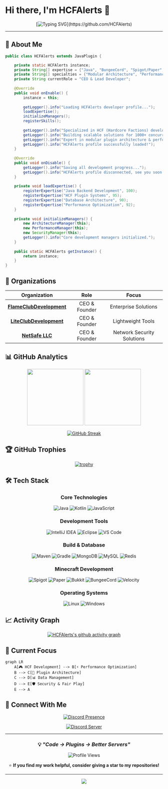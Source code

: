 # Hi there, I'm HCFAlerts 👋

<div align="center">
  
[![Typing SVG](https://readme-typing-svg.demolab.com?font=JetBrains+Mono&weight=500&size=24&pause=1000&color=58A6FF&center=true&vCenter=true&random=false&width=600&lines=Java+Developer+%7C+HCF+Specialist;Building+scalable+Minecraft+solutions;CEO+%40LiteClubDevelopment;Always+learning%2C+always+coding...)](https://github.com/HCFAlerts)

</div>

---

## 🚀 About Me

```java
public class HCFAlerts extends JavaPlugin {

    private static HCFAlerts instance;
    private String[] expertise = {"Java", "BungeeCord", "Spigot/Paper", "HCF Systems", "Redis/MongoDB"};
    private String[] specialties = {"Modular Architecture", "Performance Optimization", "Database Integration"};
    private String currentRole = "CEO & Lead Developer";
    
    @Override
    public void onEnable() {
        instance = this;
        
        getLogger().info("Loading HCFAlerts developer profile...");
        loadExpertise();
        initializeManagers();
        registerSkills();
        
        getLogger().info("Specialized in HCF (Hardcore Factions) development");
        getLogger().info("Building scalable solutions for 1000+ concurrent players");
        getLogger().info("Expert in modular plugin architecture & performance");
        getLogger().info("HCFAlerts profile successfully loaded!");
    }
    
    @Override
    public void onDisable() {
        getLogger().info("Saving all development progress...");
        getLogger().info("HCFAlerts profile disconnected, see you soon!");
    }
    
    private void loadExpertise() {
        registerExpertise("Java Backend Development", 100);
        registerExpertise("HCF Plugin Systems", 95); 
        registerExpertise("Database Architecture", 90);
        registerExpertise("Performance Optimization", 92);
    }
    
    private void initializeManagers() {
        new ArchitectureManager(this);
        new PerformanceManager(this); 
        new SecurityManager(this);
        getLogger().info("Core development managers initialized.");
    }
    
    public static HCFAlerts getInstance() {
        return instance;
    }
}
```

## 🏢 Organizations

<div align="center">
  
| Organization | Role | Focus |
|:---:|:---:|:---:|
| **[FlameClubDevelopment](https://github.com/FlameClubDevelopment)** | CEO & Founder | Enterprise Solutions |
| **[LiteClubDevelopment](https://github.com/LiteClubDevelopment)** | CEO & Founder | Lightweight Tools |
| **[NetSafe LLC](https://github.com/NetSafe-LLC)** | CEO & Founder | Network Security Solutions |

</div>

## 📊 GitHub Analytics

<div align="center">
  
<img height="180em" src="https://github-readme-stats.vercel.app/api?username=HCFAlerts&show_icons=true&theme=github_dark&include_all_commits=true&count_private=true&hide_border=true&bg_color=0D1117&title_color=58A6FF&icon_color=58A6FF&text_color=C9D1D9"/>

<img height="180em" src="https://github-readme-stats.vercel.app/api/top-langs/?username=HCFAlerts&layout=compact&langs_count=8&theme=github_dark&hide_border=true&bg_color=0D1117&title_color=58A6FF&text_color=58A6FF"/>

</div>

<div align="center">
  
[![GitHub Streak](https://streak-stats.demolab.com?user=HCFAlerts&theme=github-dark-blue&hide_border=true&background=0D1117&ring=58A6FF&fire=58A6FF&currStreakLabel=58A6FF)](https://git.io/streak-stats)

</div>

## 🏆 GitHub Trophies

<div align="center">
  
[![trophy](https://github-profile-trophy.vercel.app/?username=HCFAlerts&theme=discord&no-frame=true&no-bg=true&margin-w=4&column=7)](https://github.com/ryo-ma/github-profile-trophy)

</div>

## 🛠️ Tech Stack

<div align="center">

### Core Technologies
![Java](https://img.shields.io/badge/Java-ED8B00?style=for-the-badge&logo=openjdk&logoColor=white)
![Kotlin](https://img.shields.io/badge/Kotlin-7F52FF?style=for-the-badge&logo=kotlin&logoColor=white)
![JavaScript](https://img.shields.io/badge/JavaScript-F7DF1E?style=for-the-badge&logo=javascript&logoColor=black)

### Development Tools
![IntelliJ IDEA](https://img.shields.io/badge/IntelliJ_IDEA-000000?style=for-the-badge&logo=intellij-idea&logoColor=white)
![Eclipse](https://img.shields.io/badge/Eclipse-2C2255?style=for-the-badge&logo=eclipse&logoColor=white)
![VS Code](https://img.shields.io/badge/VS_Code-007ACC?style=for-the-badge&logo=visual-studio-code&logoColor=white)

### Build & Database
![Maven](https://img.shields.io/badge/Maven-C71A36?style=for-the-badge&logo=apache-maven&logoColor=white)
![Gradle](https://img.shields.io/badge/Gradle-02303A?style=for-the-badge&logo=gradle&logoColor=white)
![MongoDB](https://img.shields.io/badge/MongoDB-4EA94B?style=for-the-badge&logo=mongodb&logoColor=white)
![MySQL](https://img.shields.io/badge/MySQL-005C84?style=for-the-badge&logo=mysql&logoColor=white)
![Redis](https://img.shields.io/badge/Redis-DC382D?style=for-the-badge&logo=redis&logoColor=white)

### Minecraft Development
![Spigot](https://img.shields.io/badge/Spigot-ED8106?style=for-the-badge&logo=minecraft&logoColor=white)
![Paper](https://img.shields.io/badge/Paper-00AA00?style=for-the-badge&logo=minecraft&logoColor=white)
![Bukkit](https://img.shields.io/badge/Bukkit-B7A369?style=for-the-badge&logo=minecraft&logoColor=white)
![BungeeCord](https://img.shields.io/badge/BungeeCord-FF6B35?style=for-the-badge&logo=minecraft&logoColor=white)
![Velocity](https://img.shields.io/badge/Velocity-009CDF?style=for-the-badge&logo=minecraft&logoColor=white)

### Operating Systems
![Linux](https://img.shields.io/badge/Linux-FCC624?style=for-the-badge&logo=linux&logoColor=black)
![Windows](https://img.shields.io/badge/Windows-0078D6?style=for-the-badge&logo=windows&logoColor=white)

</div>

## 📈 Activity Graph

<div align="center">
  
[![HCFAlerts's github activity graph](https://github-readme-activity-graph.vercel.app/graph?username=HCFAlerts&theme=github-compact&hide_border=true&bg_color=0D1117&color=58A6FF&line=58A6FF&point=58A6FF)](https://github.com/HCFAlerts)

</div>

## 🎯 Current Focus

```mermaid
graph LR
    A[🎮 HCF Development] --> B[⚡ Performance Optimization]
    B --> C[🔧 Plugin Architecture]
    C --> D[📊 Data Management]
    D --> E[🛡️ Security & Fair Play]
    E --> A
```

## 💬 Connect With Me

<div align="center">
  
[![Discord Presence](https://lanyard.cnrad.dev/api/1082095082573934672?theme=dark&bg=0d1117&borderRadius=10px)](https://discord.com/users/1082095082573934672)

[![Discord Server](https://img.shields.io/badge/Discord_Server-5865F2?style=for-the-badge&logo=discord&logoColor=white)](https://discord.gg/sU7D3KuJWp)

</div>

---

<div align="center">
  
### 💡 *"Code → Plugins → Better Servers"*

![Profile Views](https://komarev.com/ghpvc/?username=HCFAlerts&style=for-the-badge&color=58A6FF&abbreviated=true)

⭐ **If you find my work helpful, consider giving a star to my repositories!**

</div>

---

<div align="center">
  <img src="https://capsule-render.vercel.app/api?type=waving&color=58A6FF&height=120&section=footer&animation=fadeIn"/>
</div>
